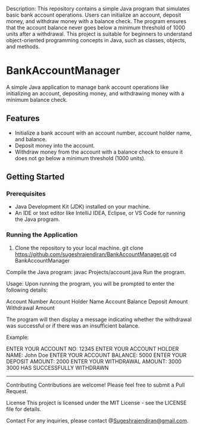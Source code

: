 Description:
This repository contains a simple Java program that simulates basic bank account operations. Users can initialize an account, deposit money, and withdraw money with a balance check. The program ensures that the account balance never goes below a minimum threshold of 1000 units after a withdrawal. This project is suitable for beginners to understand object-oriented programming concepts in Java, such as classes, objects, and methods.

# BankAccountManager

A simple Java application to manage bank account operations like initializing an account, depositing money, and withdrawing money with a minimum balance check.

## Features

- Initialize a bank account with an account number, account holder name, and balance.
- Deposit money into the account.
- Withdraw money from the account with a balance check to ensure it does not go below a minimum threshold (1000 units).

## Getting Started

### Prerequisites

- Java Development Kit (JDK) installed on your machine.
- An IDE or text editor like IntelliJ IDEA, Eclipse, or VS Code for running the Java program.

### Running the Application

1. Clone the repository to your local machine.
   git clone https://github.com/sugeshrajendiran/BankAccountManager.git
   cd BankAccountManager
   
Compile the Java program:
javac Projects/account.java
Run the program.

Usage:
Upon running the program, you will be prompted to enter the following details:

Account Number
Account Holder Name
Account Balance
Deposit Amount
Withdrawal Amount

The program will then display a message indicating whether the withdrawal was successful or if there was an insufficient balance.

Example:

ENTER YOUR ACCOUNT NO: 12345
ENTER YOUR ACCOUNT HOLDER NAME: John Doe
ENTER YOUR ACCOUNT BALANCE: 5000
ENTER YOUR DEPOSIT AMOUNT: 2000
ENTER YOUR WITHDRAWAL AMOUNT: 3000
3000 HAS SUCCESSFULLY WITHDRAWN


******************************************************************************************************************************************************************************

Contributing
Contributions are welcome! Please feel free to submit a Pull Request.

License
This project is licensed under the MIT License - see the LICENSE file for details.

Contact
For any inquiries, please contact @Sugeshrajendiran@gmail.com.
